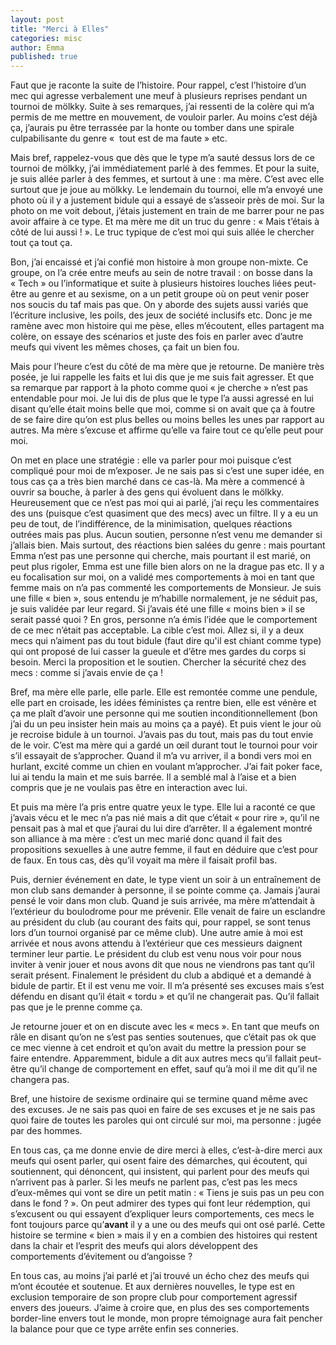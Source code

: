 ```yaml
---
layout: post
title: "Merci à Elles"
categories: misc
author: Emma
published: true
---
```

Faut que je raconte la suite de l’histoire. Pour rappel, c’est l’histoire d’un mec qui agresse verbalement une meuf à plusieurs reprises pendant un tournoi de mölkky. Suite à ses remarques, j’ai ressenti de la colère qui m’a permis de me mettre en mouvement, de vouloir parler. Au moins c’est déjà ça, j’aurais pu être terrassée par la honte ou tomber dans une spirale culpabilisante du genre «  tout est de ma faute » etc. 

Mais bref, rappelez-vous que dès que le type m’a sauté dessus lors de ce tournoi de mölkky, j’ai immédiatement parlé à des femmes. Et pour la suite, je suis allée parler à des femmes, et surtout à une : ma mère. C’est avec elle surtout que je joue au mölkky. Le lendemain du tournoi, elle m’a envoyé une photo où il y a justement bidule qui a essayé de s’asseoir près de moi. Sur la photo on me voit debout, j’étais justement en train de me barrer pour ne pas avoir affaire à ce type. Et ma mère me dit un truc du genre : « Mais t’étais à côté de lui aussi ! ». Le truc typique de c’est moi qui suis allée le chercher tout ça tout ça. 

Bon, j’ai encaissé et j’ai confié mon histoire à mon groupe non-mixte. Ce groupe, on l’a crée entre meufs au sein de notre travail : on bosse dans la « Tech » ou l’informatique et suite à plusieurs histoires louches liées peut-être au genre et au sexisme, on a un petit groupe où on peut venir poser nos soucis du taf mais pas que. On y aborde des sujets aussi variés que l’écriture inclusive, les poils, des jeux de société inclusifs etc. Donc je me ramène avec mon histoire qui me pèse, elles m’écoutent, elles partagent ma colère, on essaye des scénarios et juste des fois en parler avec d’autre meufs qui vivent les mêmes choses, ça fait un bien fou.

Mais pour l’heure c’est du côté de ma mère que je retourne. De manière très posée, je lui rappelle les faits et lui dis que je me suis fait agresser. Et que sa remarque par rapport à la photo comme quoi « je cherche » n’est pas entendable pour moi. Je lui dis de plus que le type l’a aussi agressé en lui disant qu’elle était moins belle que moi, comme si on avait que ça à foutre de se faire dire qu’on est plus belles ou moins belles les unes par rapport au autres. Ma mère s’excuse et affirme qu’elle va faire tout ce qu’elle peut pour moi.

On met en place une stratégie : elle va parler pour moi puisque c’est compliqué pour moi de m’exposer. Je ne sais pas si c’est une super idée, en tous cas ça a très bien marché dans ce cas-là. Ma mère a commencé à ouvrir sa bouche, à parler à des gens qui évoluent dans le mölkky. Heureusement que ce n’est pas moi qui ai parlé, j’ai reçu les commentaires des uns (puisque c’est quasiment que des mecs) avec un filtre. Il y a eu un peu de tout, de l’indifférence, de la minimisation, quelques réactions outrées mais pas plus. Aucun soutien, personne n’est venu me demander si j’allais bien. Mais surtout, des réactions bien salées du genre : mais pourtant Emma n’est pas une personne qui cherche, mais pourtant il est marié, on peut plus rigoler, Emma est une fille bien alors on ne la drague pas etc. Il y a eu focalisation sur moi, on a validé mes comportements à moi en tant que femme mais on n’a pas commenté les comportements de Monsieur. Je suis une fille « bien », sous entendu je m’habille normalement, je ne séduit pas, je suis validée par leur regard. Si j’avais été une fille « moins bien » il se serait passé quoi ? En gros, personne n’a émis l’idée que le comportement de ce mec n’était pas acceptable. La cible c’est moi. Allez si, il y a deux mecs qui n’aiment pas du tout bidule (faut dire qu'il est chiant comme type) qui ont proposé de lui casser la gueule et d’être mes gardes du corps si besoin. Merci la proposition et le soutien. Chercher la sécurité chez des mecs : comme si j’avais envie de ça !

Bref, ma mère elle parle, elle parle. Elle est remontée comme une pendule, elle part en croisade, les idées féministes ça rentre bien, elle est vénère et ça me plaît d’avoir une personne qui me soutien inconditionnellement (bon j’ai du un peu insister hein mais au moins ça a payé). Et puis vient le jour où je recroise bidule à un tournoi. J’avais pas du tout, mais pas du tout envie de le voir. C’est ma mère qui a gardé un œil durant tout le tournoi pour voir s’il essayait de s’approcher. Quand il m’a vu arriver, il a bondi vers moi en hurlant, excité comme un chien en voulant m’approcher. J’ai fait poker face, lui ai tendu la main et me suis barrée. Il a semblé mal à l’aise et a bien compris que je ne voulais pas être en interaction avec lui. 

Et puis ma mère l’a pris entre quatre yeux le type. Elle lui a raconté ce que j’avais vécu et le mec n’a pas nié mais a dit que c’était « pour rire », qu’il ne pensait pas à mal et que j’aurai du lui dire d’arrêter. Il a également montré son alliance à ma mère : c’est un mec marié donc quand il fait des propositions sexuelles à une autre femme, il faut en déduire que c’est pour de faux. En tous cas, dès qu’il voyait ma mère il faisait profil bas.

Puis, dernier événement en date, le type vient un soir à un entraînement de mon club sans demander à personne, il se pointe comme ça. Jamais j’aurai pensé le voir dans mon club. Quand je suis arrivée, ma mère m’attendait à l’extérieur du boulodrome pour me prévenir. Elle venait de faire un esclandre au président du club (au courant des faits qui, pour rappel, se sont tenus lors d’un tournoi organisé par ce même club). Une autre amie à moi est arrivée et nous avons attendu à l’extérieur que ces messieurs daignent terminer leur partie. Le président du club est venu nous voir pour nous inviter à venir jouer et nous avons dit que nous ne viendrons pas tant qu’il serait présent. Finalement le président du club a abdiqué et a demandé à bidule de partir. Et il est venu me voir. Il m’a présenté ses excuses mais s’est défendu en disant qu’il était « tordu » et qu’il ne changerait pas. Qu’il fallait pas que je le prenne comme ça. 

Je retourne jouer et on en discute avec les « mecs ». En tant que meufs on râle en disant qu’on ne s’est pas senties soutenues, que c’était pas ok que ce mec vienne à cet endroit et qu’on avait du mettre la pression pour se faire entendre. Apparemment, bidule a dit aux autres mecs qu’il fallait peut-être qu’il change de comportement en effet, sauf qu’à moi il me dit qu’il ne changera pas. 

Bref, une histoire de sexisme ordinaire qui se termine quand même avec des excuses. Je ne sais pas quoi en faire de ses excuses et je ne sais pas quoi faire de toutes les paroles qui ont circulé sur moi, ma personne : jugée par des hommes.

En tous cas, ça me donne envie de dire merci à elles, c’est-à-dire merci aux meufs qui osent parler, qui osent faire des démarches, qui écoutent, qui soutiennent, qui dénoncent, qui insistent, qui parlent pour des meufs qui n’arrivent pas à parler. Si les meufs ne parlent pas, c’est pas les mecs d’eux-mêmes qui vont se dire un petit matin : « Tiens je suis pas un peu con dans le fond ? ». On peut admirer des types qui font leur rédemption, qui s’excusent ou qui essayent d’expliquer leurs comportements, ces mecs le font toujours parce qu’**avant** il y a une ou des meufs qui ont osé parlé. Cette histoire se termine « bien » mais il y en a combien des histoires qui restent dans la chair et l’esprit des meufs qui alors développent des comportements d’évitement ou d’angoisse ?

En tous cas, au moins j’ai parlé et j’ai trouvé un écho chez des meufs qui m’ont écoutée et soutenue. Et aux dernières nouvelles, le type est en exclusion temporaire de son propre club pour comportement agressif envers des joueurs. J’aime à croire que, en plus des ses comportements border-line envers tout le monde, mon propre témoignage aura fait pencher la balance pour que ce type arrête enfin ses conneries.